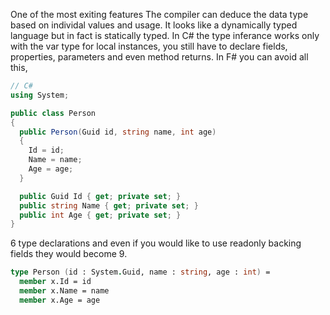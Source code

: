 One of the most exiting features
The compiler can deduce the data type based on individal values and usage. It looks like a dynamically typed language but in fact is statically typed. In C# the type inferance works only with the var type for local instances, you still have to declare fields, properties, parameters and even method returns. In F# you can avoid all this, 

```csharp
// C#
using System;

public class Person
{
  public Person(Guid id, string name, int age)
  {
    Id = id;
    Name = name;
    Age = age;
  }

  public Guid Id { get; private set; }
  public string Name { get; private set; }
  public int Age { get; private set; }
}
```
6 type declarations and even if you would like to use readonly backing fields they would become 9.

```fsharp
type Person (id : System.Guid, name : string, age : int) =
  member x.Id = id
  member x.Name = name
  member x.Age = age
```
